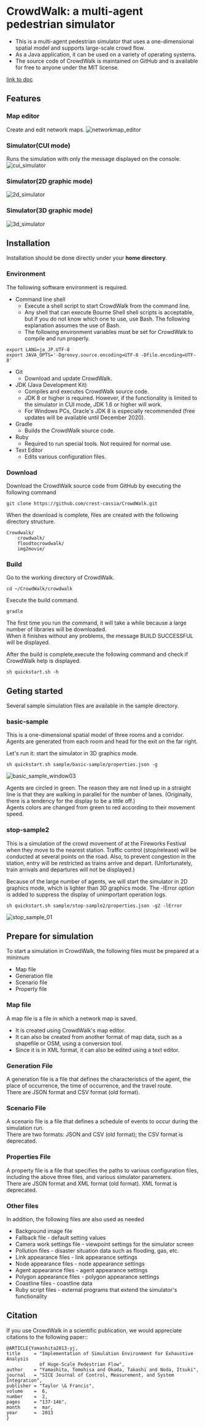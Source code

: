 # CrowdWalk: a multi-agent pedestrian simulator
- This is a multi-agent pedestrian simulator that uses a one-dimensional spatial model and supports large-scale crowd flow.
- As a Java application, it can be used on a variety of operating systems.
- The source code of CrowdWalk is maintained on GitHub and is available for free to anyone under the MIT license.

[link to doc](http://crest-cassia.github.io/CrowdWalk/)

## Features


### Map editor

Create and edit network maps.
![networkmap_editor](https://user-images.githubusercontent.com/6541505/42435507-c4ddad6a-8391-11e8-9e43-6bc424d71e37.png)

### Simulator(CUI mode)

Runs the simulation with only the message displayed on the console.
![cui_simulator](https://user-images.githubusercontent.com/6541505/42435466-a6a9d4f4-8391-11e8-95bb-adbca4ca0d83.png)

### Simulator(2D graphic mode)

![2d_simulator](https://user-images.githubusercontent.com/6541505/42435544-daf6d28e-8391-11e8-9461-c4fbf0d2acc8.png)

### Simulator(3D graphic mode)

![3d_simulator](https://user-images.githubusercontent.com/6541505/42435555-e727083a-8391-11e8-8133-3bfc2e72f312.png)



## Installation

Installation should be done directly under your **home directory**.


### Environment

The following software environment is required.

- Command line shell
    - Execute a shell script to start CrowdWalk from the command line.
    - Any shell that can execute Bourne Shell shell scripts is acceptable, but if you do not know which one to use, use Bash. The following explanation assumes the use of Bash.
    - The following environment variables must be set for CrowdWalk to compile and run properly.  

~~~
export LANG=ja_JP.UTF-8
export JAVA_OPTS='-Dgroovy.source.encoding=UTF-8 -Dfile.encoding=UTF-8'
~~~
  

  
- Git
    - Download and update CrowdWalk.
- JDK (Java Development Kit)
    - Compiles and executes CrowdWalk source code.
    - JDK 8 or higher is required. However, if the functionality is limited to the simulator in CUI mode, JDK 1.6 or higher will work.
    - For Windows PCs, Oracle's JDK 8 is especially recommended (free updates will be available until December 2020).
- Gradle
    - Builds the CrowdWalk source code.
- Ruby
    - Required to run special tools. Not required for normal use.
- Text Editor
    - Edits various configuration files.



### Download

Download the CrowdWalk source code from GitHub by executing the following command
~~~
git clone https://github.com/crest-cassia/CrowdWalk.git
~~~

When the download is complete, files are created with the following directory structure.

~~~
Crowdwalk/
    crowdwalk/
    floodtocrowdwalk/
    img2movie/
~~~

### Build

Go to the working directory of CrowdWalk.
~~~~
cd ~/CrowdWalk/crowdwalk
~~~~

Execute the build command.
~~~
gradle
~~~~
The first time you run the command, it will take a while because a large number of libraries will be downloaded.  
When it finishes without any problems, the message BUILD SUCCESSFUL will be displayed.



After the build is complete,execute the following command and check if CrowdWalk help is displayed.
~~~
sh quickstart.sh -h
~~~



## Geting started
Several sample simulation files are available in the sample directory.  


### basic-sample

This is a one-dimensional spatial model of three rooms and a corridor. Agents are generated from each room and head for the exit on the far right.

Let's run it: start the simulator in 3D graphics mode.
~~~
sh quickstart.sh sample/basic-sample/properties.json -g
~~~


![basic_sample_window03](https://user-images.githubusercontent.com/6541505/42618979-9f5c7e60-85f1-11e8-87b8-f1539050613b.png)

Agents are circled in green. The reason they are not lined up in a straight line is that they are walking in parallel for the number of lanes. (Originally, there is a tendency for the display to be a little off.)  
Agents colors are changed from green to red according to their movement speed.


### stop-sample2

This is a simulation of the crowd movement of at the Fireworks Festival when they move to the nearest station. 
Traffic control (stop/release) will be conducted at several points on the road. Also, to prevent congestion in the station, entry will be restricted as trains arrive and depart. (Unfortunately, train arrivals and departures will not be displayed.) 

Because of the large number of agents, we will start the simulator in 2D graphics mode, which is lighter than 3D graphics mode. The -lError option is added to suppress the display of unimportant operation logs.

~~~
sh quickstart.sh sample/stop-sample2/properties.json -g2 -lError
~~~

![stop_sample_01](https://user-images.githubusercontent.com/6541505/42869086-0f73c656-8aaf-11e8-851e-dcc2fb8df9fd.png)



## Prepare for simulation


To start a simulation in CrowdWalk, the following files must be prepared at a minimum
- Map file
- Generation file
- Scenario file
- Property file

### Map file

A map file is a file in which a network map is saved.
- It is created using CrowdWalk's map editor.
- It can also be created from another format of map data, such as a shapefile or OSM, using a conversion tool.
- Since it is in XML format, it can also be edited using a text editor.

### Generation File

A generation file is a file that defines the characteristics of the agent, the place of occurrence, the time of occurrence, and the travel route.  
There are JSON format and CSV format (old format).


### Scenario File

A scenario file is a file that defines a schedule of events to occur during the simulation run.  
There are two formats: JSON and CSV (old format); the CSV format is deprecated.

### Properties File

A property file is a file that specifies the paths to various configuration files, including the above three files, and various simulator parameters.  
There are JSON format and XML format (old format). XML format is deprecated.


### Other files

In addition, the following files are also used as needed

- Background image file
- Fallback file - default setting values
- Camera work settings file - viewpoint settings for the simulator screen
- Pollution files - disaster situation data such as flooding, gas, etc.
- Link appearance files - link appearance settings
- Node appearance files - node appearance settings
- Agent appearance files - agent appearance settings
- Polygon appearance files - polygon appearance settings
- Coastline files - coastline data
- Ruby script files - external programs that extend the simulator's functionality


## Citation

If you use CrowdWalk in a scientific publication, we would appreciate
citations to the following paper::

    
    @ARTICLE{Yamashita2013-yj,
    title     = "Implementation of Simulation Environment for Exhaustive Analysis
                of Huge-Scale Pedestrian Flow",
    author    = "Yamashita, Tomohisa and Okada, Takashi and Noda, Itsuki",
    journal   = "SICE Journal of Control, Measurement, and System Integration",
    publisher = "Taylor \& Francis",
    volume    =  6,
    number    =  2,
    pages     = "137-146",
    month     =  mar,
    year      =  2013
    }

